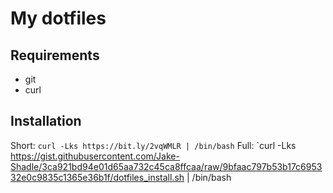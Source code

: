 # My dotfiles

## Requirements
- git
- curl

## Installation

Short: `curl -Lks https://bit.ly/2vqWMLR | /bin/bash`
Full: `curl -Lks https://gist.githubusercontent.com/Jake-Shadle/3ca921bd94e01d65aa732c45ca8ffcaa/raw/9bfaac797b53b17c695332e0c9835c1365e36b1f/dotfiles_install.sh | /bin/bash


